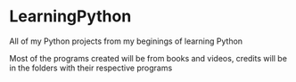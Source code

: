 # LearningPython
All of my Python projects from my beginings of learning Python

Most of the programs created will be from books and videos, credits will be in the folders with their respective programs

